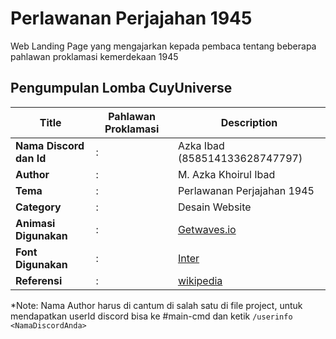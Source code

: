 # Perlawanan Perjajahan 1945

Web Landing Page yang mengajarkan kepada pembaca tentang beberapa pahlawan proklamasi kemerdekaan 1945

## Pengumpulan Lomba CuyUniverse 

| Title        | Pahlawan Proklamasi | Description                    |   
|--------------|---|--------------------------------|
| **Nama Discord dan Id** | : | Azka Ibad (858514133628747797)     |
| **Author**       | : | M. Azka Khoirul Ibad |
| **Tema**       | : | Perlawanan Perjajahan 1945 |
| **Category**    | : | Desain Website                 |
| **Animasi Digunakan** | : |  [Getwaves.io](https://getwaves.io/) |
| **Font Digunakan** | : |  [Inter](https://fonts.googleapis.com/css2?family=Inter&display=swap) |
| **Referensi** | : |  [wikipedia](https://id.wikipedia.org/wiki/Soekarno) |

*Note: Nama Author harus di cantum di salah satu di file project, untuk mendapatkan userId discord bisa ke #main-cmd dan ketik `/userinfo <NamaDiscordAnda>`